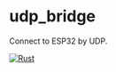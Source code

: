 # udp_bridge
Connect to ESP32 by UDP.

[![Rust](https://github.com/PureRustRobot/udp_bridge/actions/workflows/rust.yml/badge.svg)](https://github.com/PureRustRobot/udp_bridge/actions/workflows/rust.yml)

